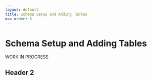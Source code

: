 ```yaml
---
layout: default
title: Schema Setup and Adding Tables
nav_order: 3
---
```


# Schema Setup and Adding Tables
WORK IN PROGRESS

## Header 2
